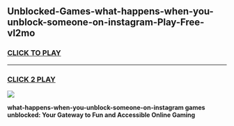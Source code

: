 
## Unblocked-Games-what-happens-when-you-unblock-someone-on-instagram-Play-Free-vl2mo
<h3>
<a href="https://premium76.site?title=what-happens-when-you-unblock-someone-on-instagram&ref=12A">CLICK TO PLAY</a></h3>
<hr>

<h3>
<a href="https://premium76.site?title=what-happens-when-you-unblock-someone-on-instagram&ref=12A">CLICK 2 PLAY</a>
  
</h3>

<a href="https://premium76.site?title=what-happens-when-you-unblock-someone-on-instagram&ref=12A"><img src="https://clearcache.store/games.png"></a>


**what-happens-when-you-unblock-someone-on-instagram games unblocked: Your Gateway to Fun and Accessible Online Gaming**
